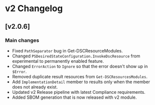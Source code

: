 # v2 Changelog

## [v2.0.6]

### Main changes

- Fixed `PathSeparator` bug in Get-DSCResourceModules.
- Changed `PSDesiredStateConfiguration.InvokeDscResource` from experimental to permanently enabled feature.
- Changed `ErrorAction` to `Ignore` so that the error doesn't show up in `$Error`.
- Removed duplicate result resources from `Get-DSCResourcesModules`.
- Add `ImplementationDetail` member to results only when the member does not already exist.
- Updated v2 Release pipeline with latest Compliance requirements.
- Added SBOM generation that is now released with v2 module.
